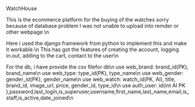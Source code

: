 WatchHouse

This is the ecommerce platform for the buying of the watches sorry because of database problem I was not unable to upload into remder or other webpage.\n

Here i used the django framework from python to implement this and make it workable.\n
This has got the features of creating the account, logging in.out, adding to the cart, contact to the user\n


For the db, i have provide the csv filefor db\n
use web_brand: brand_id(PK), brand_name\n
use web_type: type_id(PK), type_name\n
use web_gender: gender_id(PK), gender_name\n
use web_watch: watch_id(PK, AI), title, brand_id, image_url, price, gender_id, type_id\n
use auth_user: id(int AI PK ),password,last_login,is_superuser,username,first_name,last_name,email,is_staff,is_active,date_joined\n

